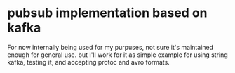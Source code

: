 # pubsub implementation based on kafka

For now internally being used for my purpuses, not sure it's maintained enough for general use. but I'll work for it as simple example for using string kafka, testing it, and accepting protoc and avro formats.
